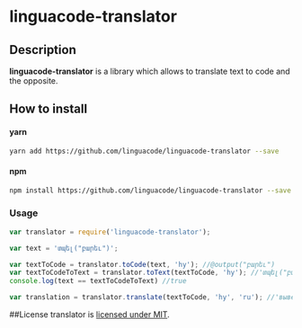 # linguacode-translator

## Description
**linguacode-translator** is a library which allows to translate text to code and the opposite.

## How to install

#### yarn
```sh
yarn add https://github.com/linguacode/linguacode-translator --save
```
#### npm
```sh
npm install https://github.com/linguacode/linguacode-translator --save
```

### Usage

```javascript
var translator = require('linguacode-translator');

var text = 'տպել("բարեւ")';

var textToCode = translator.toCode(text, 'hy'); //@output("բարեւ")
var textToCodeToText = translator.toText(textToCode, 'hy'); //'տպել("բարեւ")'
console.log(text == textToCodeToText) //true

var translation = translator.translate(textToCode, 'hy', 'ru'); //'вывести("բարեւ")'

```

##License
translator is [licensed under MIT](https://github.com/otanim/translator/blob/master/LICENSE).
